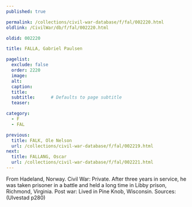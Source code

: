 ```yaml
---
published: true

permalink: /collections/civil-war-database/f/fal/002220.html
oldlink: /CivilWar/db/f/fal/002220.html

oldid: 002220

title: FALLA, Gabriel Paulsen

pagelist:
  exclude: false
  order: 2220
  image: 
  alt:
  caption:
  title:
  subtitle:      # Defaults to page subtitle
  teaser:

category: 
  - F 
  - FAL

previous:
  title: FALK, Ole Nelson
  url: /collections/civil-war-database/f/fal/002219.html  
next:
  title: FALLANG, Oscar
  url: /collections/civil-war-database/f/fal/002221.html   
---
```

From Hadeland, Norway. Civil War: Private. After three years in service, he was taken prisoner in a battle and held a long time in Libby prison, Richmond, Virginia. Post war: Lived in Pine Knob, Wisconsin. Sources: (Ulvestad p280)